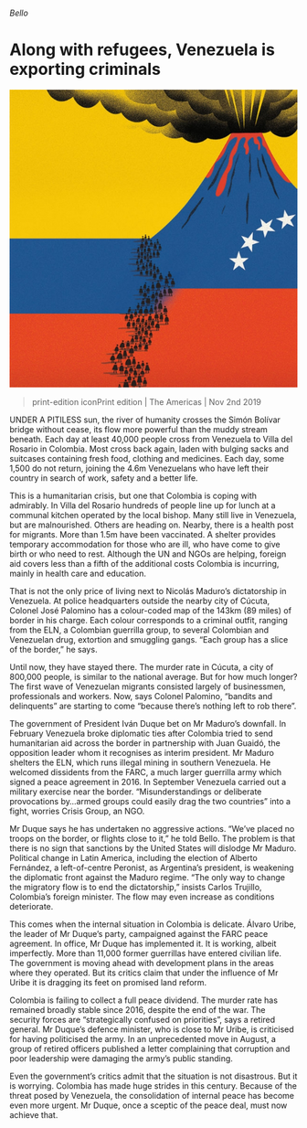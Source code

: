 ###### Bello

# Along with refugees, Venezuela is exporting criminals 

![image](images/20191102_amd001.jpg) 

> print-edition iconPrint edition | The Americas | Nov 2nd 2019 

UNDER A PITILESS sun, the river of humanity crosses the Simón Bolívar bridge without cease, its flow more powerful than the muddy stream beneath. Each day at least 40,000 people cross from Venezuela to Villa del Rosario in Colombia. Most cross back again, laden with bulging sacks and suitcases containing fresh food, clothing and medicines. Each day, some 1,500 do not return, joining the 4.6m Venezuelans who have left their country in search of work, safety and a better life. 

This is a humanitarian crisis, but one that Colombia is coping with admirably. In Villa del Rosario hundreds of people line up for lunch at a communal kitchen operated by the local bishop. Many still live in Venezuela, but are malnourished. Others are heading on. Nearby, there is a health post for migrants. More than 1.5m have been vaccinated. A shelter provides temporary accommodation for those who are ill, who have come to give birth or who need to rest. Although the UN and NGOs are helping, foreign aid covers less than a fifth of the additional costs Colombia is incurring, mainly in health care and education. 

That is not the only price of living next to Nicolás Maduro’s dictatorship in Venezuela. At police headquarters outside the nearby city of Cúcuta, Colonel José Palomino has a colour-coded map of the 143km (89 miles) of border in his charge. Each colour corresponds to a criminal outfit, ranging from the ELN, a Colombian guerrilla group, to several Colombian and Venezuelan drug, extortion and smuggling gangs. “Each group has a slice of the border,” he says. 

Until now, they have stayed there. The murder rate in Cúcuta, a city of 800,000 people, is similar to the national average. But for how much longer? The first wave of Venezuelan migrants consisted largely of businessmen, professionals and workers. Now, says Colonel Palomino, “bandits and delinquents” are starting to come “because there’s nothing left to rob there”. 

The government of President Iván Duque bet on Mr Maduro’s downfall. In February Venezuela broke diplomatic ties after Colombia tried to send humanitarian aid across the border in partnership with Juan Guaidó, the opposition leader whom it recognises as interim president. Mr Maduro shelters the ELN, which runs illegal mining in southern Venezuela. He welcomed dissidents from the FARC, a much larger guerrilla army which signed a peace agreement in 2016. In September Venezuela carried out a military exercise near the border. “Misunderstandings or deliberate provocations by…armed groups could easily drag the two countries” into a fight, worries Crisis Group, an NGO. 

Mr Duque says he has undertaken no aggressive actions. “We’ve placed no troops on the border, or flights close to it,” he told Bello. The problem is that there is no sign that sanctions by the United States will dislodge Mr Maduro. Political change in Latin America, including the election of Alberto Fernández, a left-of-centre Peronist, as Argentina’s president, is weakening the diplomatic front against the Maduro regime. “The only way to change the migratory flow is to end the dictatorship,” insists Carlos Trujillo, Colombia’s foreign minister. The flow may even increase as conditions deteriorate. 

This comes when the internal situation in Colombia is delicate. Álvaro Uribe, the leader of Mr Duque’s party, campaigned against the FARC peace agreement. In office, Mr Duque has implemented it. It is working, albeit imperfectly. More than 11,000 former guerrillas have entered civilian life. The government is moving ahead with development plans in the areas where they operated. But its critics claim that under the influence of Mr Uribe it is dragging its feet on promised land reform. 

Colombia is failing to collect a full peace dividend. The murder rate has remained broadly stable since 2016, despite the end of the war. The security forces are “strategically confused on priorities”, says a retired general. Mr Duque’s defence minister, who is close to Mr Uribe, is criticised for having politicised the army. In an unprecedented move in August, a group of retired officers published a letter complaining that corruption and poor leadership were damaging the army’s public standing. 

Even the government’s critics admit that the situation is not disastrous. But it is worrying. Colombia has made huge strides in this century. Because of the threat posed by Venezuela, the consolidation of internal peace has become even more urgent. Mr Duque, once a sceptic of the peace deal, must now achieve that. 

